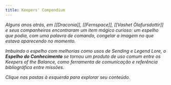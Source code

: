 ```yaml
---
title: Keepers' Compendium
---
```

_Alguns anos atrás, em [[Draconia]], [[Fernspace]], [[Vashet Ólafursdottir]] e seus companheiros encontraram um item mágico curioso: um espelho que podia, com uma palavra de comando, congelar a imagem no que estava aparecendo no momento._

_Imbuindo o espelho com melhorias como usos de Sending e Legend Lore, o **Espelho do Conhecimento** se tornou um produto de uso comum entre os Keepers of the Balance, como ferramenta de comunicação e referência bibliográfica entre missões._

_Clique nas pastas à esquerda para explorar seu conteúdo._
